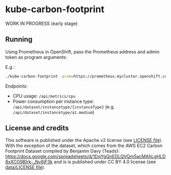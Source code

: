 # kube-carbon-footprint

WORK IN PROGRESS
(early stage)

## Running

Using Prometheus in OpenShift, pass the Prometheus address and admin token as program arguments:

E.g.:

```bash
./kube-carbon-footprint -prom=https://prometheus.mycluster.openshift.com -prom-insecure=true -prom-token="sha256~XXXXXXXX"
```

Endpoints:

- CPU usage: `/api/metrics/cpu`
- Power consumption per instance type: `/api/dataset/instancetype/{instanceType}` (e.g. `/api/dataset/instancetype/a1.medium`)

## License and credits

This software is published under the Apache v2 license (see [LICENSE file](./LICENSE)).
With the exception of the dataset, which comes from the AWS EC2 Carbon Footprint Dataset compiled by Benjamin Davy (Teads): https://docs.google.com/spreadsheets/d/1DqYgQnEDLQVQm5acMAhLgHLD8xXCG9BIrk-_Nv6jF3k and is is published under CC BY 4.0 license (see [data/LICENSE file](./data/LICENSE)).
